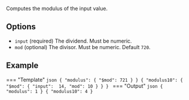 Computes the modulus of the input value.

## Options

- `input` (required) The dividend. Must be numeric.
- `mod` (optional) The divisor. Must be numeric. Default `720`.

## Example

=== "Template"
    ```json
    { "modulus": { "$mod": 721 } }
    { "modulus10": { "$mod": { "input":  14, "mod": 10 } } }
    ```
=== "Output"
    ```json
    { "modulus": 1 }
    { "modulus10": 4 }
    ```